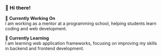 ### 👋 Hi there!  

🔭 **Currently Working On**  
I am working as a mentor at a programming school, helping students learn coding and web development.  

🌱 **Currently Learning**  
I am learning web application frameworks, focusing on improving my skills in backend and frontend development.  

